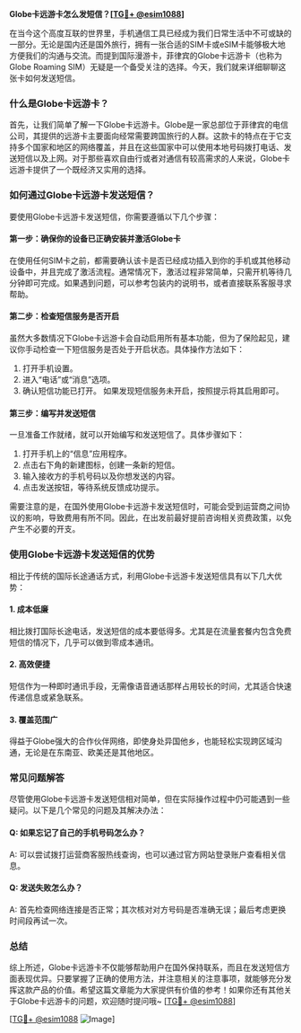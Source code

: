 **Globe卡远游卡怎么发短信？[[TG💪+ @esim1088](https://t.me/s/esim1088)]**

在当今这个高度互联的世界里，手机通信工具已经成为我们日常生活中不可或缺的一部分。无论是国内还是国外旅行，拥有一张合适的SIM卡或eSIM卡能够极大地方便我们的沟通与交流。而提到国际漫游卡，菲律宾的Globe卡远游卡（也称为Globe Roaming SIM）无疑是一个备受关注的选择。今天，我们就来详细聊聊这张卡如何发送短信。

### **什么是Globe卡远游卡？**

首先，让我们简单了解一下Globe卡远游卡。Globe是一家总部位于菲律宾的电信公司，其提供的远游卡主要面向经常需要跨国旅行的人群。这款卡的特点在于它支持多个国家和地区的网络覆盖，并且在这些国家中可以使用本地号码拨打电话、发送短信以及上网。对于那些喜欢自由行或者对通信有较高需求的人来说，Globe卡远游卡提供了一个既经济又实用的选择。

### **如何通过Globe卡远游卡发送短信？**

要使用Globe卡远游卡发送短信，你需要遵循以下几个步骤：

#### **第一步：确保你的设备已正确安装并激活Globe卡**
在使用任何SIM卡之前，都需要确认该卡是否已经成功插入到你的手机或其他移动设备中，并且完成了激活流程。通常情况下，激活过程非常简单，只需开机等待几分钟即可完成。如果遇到问题，可以参考包装内的说明书，或者直接联系客服寻求帮助。

#### **第二步：检查短信服务是否开启**
虽然大多数情况下Globe卡远游卡会自动启用所有基本功能，但为了保险起见，建议你手动检查一下短信服务是否处于开启状态。具体操作方法如下：
1. 打开手机设置。
2. 进入“电话”或“消息”选项。
3. 确认短信功能已打开。
如果发现短信服务未开启，按照提示将其启用即可。

#### **第三步：编写并发送短信**
一旦准备工作就绪，就可以开始编写和发送短信了。具体步骤如下：
1. 打开手机上的“信息”应用程序。
2. 点击右下角的新建图标，创建一条新的短信。
3. 输入接收方的手机号码以及你想发送的内容。
4. 点击发送按钮，等待系统反馈成功提示。

需要注意的是，在国外使用Globe卡远游卡发送短信时，可能会受到运营商之间协议的影响，导致费用有所不同。因此，在出发前最好提前咨询相关资费政策，以免产生不必要的开支。

### **使用Globe卡远游卡发送短信的优势**

相比于传统的国际长途通话方式，利用Globe卡远游卡发送短信具有以下几大优势：

#### **1. 成本低廉**
相比拨打国际长途电话，发送短信的成本要低得多。尤其是在流量套餐内包含免费短信的情况下，几乎可以做到零成本通讯。

#### **2. 高效便捷**
短信作为一种即时通讯手段，无需像语音通话那样占用较长的时间，尤其适合快速传递信息或紧急联系。

#### **3. 覆盖范围广**
得益于Globe强大的合作伙伴网络，即使身处异国他乡，也能轻松实现跨区域沟通，无论是在东南亚、欧美还是其他地区。

### **常见问题解答**

尽管使用Globe卡远游卡发送短信相对简单，但在实际操作过程中仍可能遇到一些疑问。以下是几个常见的问题及其解决办法：

#### **Q: 如果忘记了自己的手机号码怎么办？**
A: 可以尝试拨打运营商客服热线查询，也可以通过官方网站登录账户查看相关信息。

#### **Q: 发送失败怎么办？**
A: 首先检查网络连接是否正常；其次核对对方号码是否准确无误；最后考虑更换时间段再试一次。

### **总结**

综上所述，Globe卡远游卡不仅能够帮助用户在国外保持联系，而且在发送短信方面表现优异。只要掌握了正确的使用方法，并注意相关的注意事项，就能够充分发挥这款产品的价值。希望这篇文章能为大家提供有价值的参考！如果你还有其他关于Globe卡远游卡的问题，欢迎随时提问哦~ [[TG💪+ @esim1088](https://t.me/s/esim1088)] 

[[TG💪+ @esim1088](https://t.me/s/esim1088) ![Image](https://i.postimg.cc/4NQfJmqS/Snipaste-2025-05-13-00-14-12.png)]
